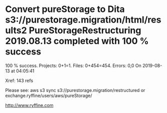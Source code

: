 # Convert pureStorage to Dita s3://purestorage.migration/html/results2 PureStorageRestructuring 2019.08.13 completed with 100 % success

100 % success. Projects: 0+1=1.  Files: 0+454=454. Errors: 0,0  On 2019-08-13 at 04:05:41

Xref: 143 refs

Please see: aws s3 sync s3://purestorage.migration/restructured or exchange.ryffine/users/aws/pureStorage/

http://www.ryffine.com
